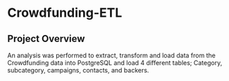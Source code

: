# Crowdfunding-ETL

## Project Overview


An analysis was performed to extract, transform and load data from the Crowdfunding data into PostgreSQL and load 4 different tables; Category, subcategory, campaigns, contacts, and backers. 
